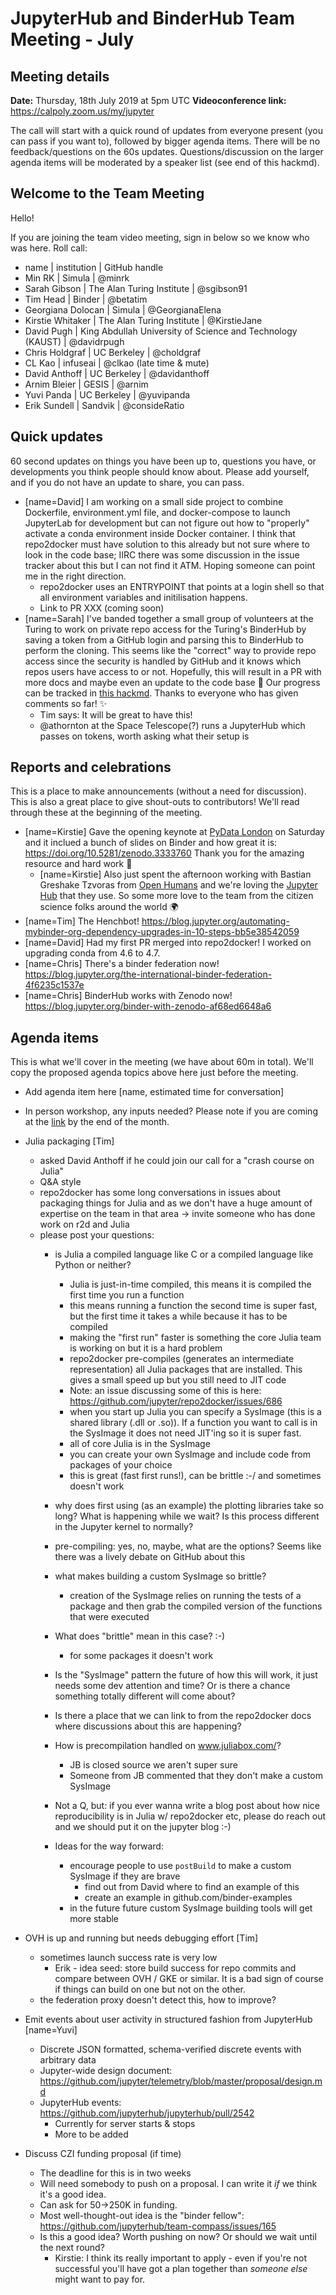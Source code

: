 # JupyterHub and BinderHub Team Meeting - July

## Meeting details

**Date:** Thursday, 18th July 2019 at 5pm UTC
**Videoconference link:** https://calpoly.zoom.us/my/jupyter

The call will start with a quick round of updates from everyone present (you can pass if you want to), followed by bigger agenda items. There will be no feedback/questions on the 60s updates. Questions/discussion on the larger agenda items will be moderated by a speaker list (see end of this hackmd).

## Welcome to the Team Meeting

Hello!

If you are joining the team video meeting, sign in below so we know who was here. Roll call:

* name | institution | GitHub handle
* Min RK | Simula | @minrk
* Sarah Gibson | The Alan Turing Institute | @sgibson91
* Tim Head | Binder | @betatim
* Georgiana Dolocan | Simula | @GeorgianaElena
* Kirstie Whitaker | The Alan Turing Institute | @KirstieJane
* David Pugh | King Abdullah University of Science and Technology (KAUST) | @davidrpugh
* Chris Holdgraf | UC Berkeley | @choldgraf
* CL Kao | infuseai | @clkao (late time & mute)
* David Anthoff | UC Berkeley | @davidanthoff
* Arnim Bleier | GESIS | @arnim
* Yuvi Panda | UC Berkeley | @yuvipanda
* Erik Sundell | Sandvik | @consideRatio

## Quick updates

60 second updates on things you have been up to, questions you have, or developments you think people should know about. Please add yourself, and if you do not have an update to share, you can pass.

* [name=David] I am working on a small side project to combine Dockerfile, environment.yml file, and docker-compose to launch JupyterLab for development but can not figure out how to "properly" activate a conda environment inside Docker container.  I think that repo2docker must have solution to this already but not sure where to look in the code base; IIRC there was some discussion in the issue tracker about this but I can not find it ATM.  Hoping someone can point me in the right direction.
    * repo2docker uses an ENTRYPOINT that points at a login shell so that all environment variables and initilisation happens.
    * Link to PR XXX (coming soon)
* [name=Sarah] I've banded together a small group of volunteers at the Turing to work on private repo access for the Turing's BinderHub by saving a token from a GitHub login and parsing this to BinderHub to perform the cloning. This seems like the "correct" way to provide repo access since the security is handled by GitHub and it knows which repos users have access to or not. Hopefully, this will result in a PR with more docs and maybe even an update to the code base :crossed_fingers: Our progress can be tracked in [this hackmd](https://hackmd.io/X_Hkb4YkRmiLp74IpZKkMA?view). Thanks to everyone who has given comments so far! :sparkles:
    * Tim says: It will be great to have this!
    * @athornton at the Space Telescope(?) runs a JupyterHub which passes on tokens, worth asking what their setup is



## Reports and celebrations

This is a place to make announcements (without a need for discussion). This is also a great place to give shout-outs to contributors! We'll read through these at the beginning of the meeting.

* [name=Kirstie] Gave the opening keynote at [PyData London](https://pydata.org/london2019/) on Saturday and it inclued a bunch of slides on Binder and how great it is: https://doi.org/10.5281/zenodo.3333760 Thank you for the amazing resource and hard work :sparkling_heart: 
  * [name=Kirstie] Also just spent the afternoon working with Bastian Greshake Tzvoras from [Open Humans](https://www.openhumans.org/) and we're loving the [Jupyter Hub](https://exploratory.openhumans.org/) that they use. So some more love to the team from the citizen science folks around the world :earth_africa: 
* [name=Tim] The Henchbot! https://blog.jupyter.org/automating-mybinder-org-dependency-upgrades-in-10-steps-bb5e38542059
* [name=David] Had my first PR merged into repo2docker! I worked on upgrading conda from 4.6 to 4.7.
* [name=Chris] There's a binder federation now! https://blog.jupyter.org/the-international-binder-federation-4f6235c1537e
* [name=Chris] BinderHub works with Zenodo now! https://blog.jupyter.org/binder-with-zenodo-af68ed6648a6

## Agenda items

This is what we'll cover in the meeting (we have about 60m in total). We'll copy the proposed agenda topics above here just before the meeting.

* Add agenda item here [name, estimated time for conversation]
* In person workshop, any inputs needed? Please note if you are coming at the [link](https://discourse.jupyter.org/t/jupyterhub-binder-workshop-in-oslo-sept-5-8/1419) by the end of the month.
* Julia packaging [Tim]
    * asked David Anthoff if he could join our call for a "crash course on Julia"
    * Q&A style
    * repo2docker has some long conversations in issues about packaging things
      for Julia and as we don't have a huge amount of expertise on the team in that
      area -> invite someone who has done work on r2d and Julia
    * please post your questions:
        * is Julia a compiled language like C or a compiled language like Python or neither?
            * Julia is just-in-time compiled, this means it is compiled the first time you run a function
            * this means running a function the second time is super fast, but the first time it takes a while because it has to be compiled
            * making the "first run" faster is something the core Julia team is working on but it is a hard problem
            * repo2docker pre-compiles (generates an intermediate representation) all Julia packages that are installed. This gives a small speed up but you still need to JIT code
            * Note: an issue discussing some of this is here: https://github.com/jupyter/repo2docker/issues/686
            * when you start up Julia you can specify a SysImage (this is a shared library (.dll or .so)). If a function you want to call is in the SysImage it does not need JIT'ing so it is super fast.
            * all of core Julia is in the SysImage
            * you can create your own SysImage and include code from packages of your choice
            * this is great (fast first runs!), can be brittle :-/ and sometimes doesn't work
            
        * why does first using (as an example) the plotting libraries take so long? What is
          happening while we wait? Is this process different in the Jupyter kernel to normally?
        * pre-compiling: yes, no, maybe, what are the options? Seems like there was a lively
          debate on GitHub about this
        * what makes building a custom SysImage so brittle?
            * creation of the SysImage relies on running the tests of a package and then grab the compiled version of the functions that were executed
        * What does "brittle" mean in this case? :-)
            * for some packages it doesn't work
        * Is the "SysImage" pattern the future of how this will work, it just needs some dev attention and time? Or is there a chance something totally different will come about?
        * Is there a place that we can link to from the repo2docker docs where discussions about this are happening?
        * How is precompilation handled on www.juliabox.com/?
            * JB is closed source we aren't super sure
            * Someone from JB commented that they don't make a custom SysImage
        * Not a Q, but: if you ever wanna write a blog post about how nice reproducibility is in Julia w/ repo2docker etc, please do reach out and we should put it on the jupyter blog :-)
        * Ideas for the way forward:
            * encourage people to use `postBuild` to make a custom SysImage if they are brave
                * find out from David where to find an example of this
                * create an example in github.com/binder-examples
            * in the future future custom SysImage building tools will get more stable

* OVH is up and running but needs debugging effort [Tim]
    * sometimes launch success rate is very low
        * Erik - idea seed: store build success for repo commits and compare between OVH / GKE or similar. It is a bad sign of course if things can build on one but not on the other.
    * the federation proxy doesn't detect this, how to improve?
* Emit events about user activity in structured fashion from JupyterHub [name=Yuvi]
    * Discrete JSON formatted, schema-verified discrete events with arbitrary data
    * Jupyter-wide design document: https://github.com/jupyter/telemetry/blob/master/proposal/design.md
    * JupyterHub events: https://github.com/jupyterhub/jupyterhub/pull/2542
        * Currently for server starts & stops
        * More to be added
* Discuss CZI funding proposal (if time)
    * The deadline for this is in two weeks
    * Will need somebody to push on a proposal. I can write it *if* we think it's a good idea.
    * Can ask for 50->250K in funding.
    * Most well-thought-out idea is the "binder fellow": https://github.com/jupyterhub/team-compass/issues/165
    * Is this a good idea? Worth pushing on now? Or should we wait until the next round?
      * Kirstie: I think its really important to apply - even if you're not successful you'll have got a plan together than *someone else* might want to pay for.



